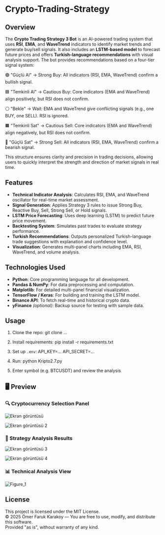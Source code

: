 # Crypto-Trading-Strategy

## Overview

The **Crypto Trading Strategy 3 Bot** is an AI-powered trading system that uses **RSI**, **EMA**, and **WaveTrend** indicators to identify market trends and generate buy/sell signals. It also includes an **LSTM-based model** to forecast future prices and offers **Turkish-language recommendations** with visual analysis support.
The bot provides recommendations based on a four-tier signal system:

🟢 "Güçlü Al" → Strong Buy: All indicators (RSI, EMA, WaveTrend) confirm a bullish signal.

🟦 "Temkinli Al" → Cautious Buy: Core indicators (EMA and WaveTrend) align positively, but RSI does not confirm.

⚪ "Bekle" → Wait: EMA and WaveTrend give conflicting signals (e.g., one BUY, one SELL). RSI is ignored.

🟧 "Temkinli Sat" → Cautious Sell: Core indicators (EMA and WaveTrend) align negatively, but RSI does not confirm.

🔴 "Güçlü Sat" → Strong Sell: All indicators (RSI, EMA, WaveTrend) confirm a bearish signal.

This structure ensures clarity and precision in trading decisions, allowing users to quickly interpret the strength and direction of market signals in real time.



## Features

- **Technical Indicator Analysis**: Calculates RSI, EMA, and WaveTrend oscillator for real-time market assessment.
- **Signal Generation**: Applies Strategy 3 rules to issue Strong Buy, Reactive Buy, Sell, Strong Sell, or Hold signals.
- **LSTM Price Forecasting**: Uses deep learning (LSTM) to predict future price movement.
- **Backtesting System**: Simulates past trades to evaluate strategy performance.
- **Turkish Recommendations**: Outputs personalized Turkish-language trade suggestions with explanation and confidence level.
- **Visualization**: Generates multi-panel charts including EMA, RSI, WaveTrend, and volume analysis.

## Technologies Used

- **Python**: Core programming language for all development.
- **Pandas & NumPy**: For data preprocessing and computation.
- **Matplotlib**: For detailed multi-panel financial visualization.
- **TensorFlow / Keras**: For building and training the LSTM model.
- **Binance API**: To fetch real-time and historical crypto data.
- **yFinance** *(optional)*: Backup source for testing with sample data.

## Usage

1. Clone the repo:
   git clone ...

2. Install requirements:
   pip install -r requirements.txt

3. Set up `.env`:
   API_KEY=...
   API_SECRET=...

4. Run:
   python Kripto2.7.py

5. Enter symbol (e.g. BTCUSDT) and review the analysis

## 🖥️ Preview 
### 🔍 Cryptocurrency Selection Panel
![Ekran görüntüsü](https://github.com/user-attachments/assets/82ad2ca1-9b2a-4b76-bb18-f5b1fd7170d1)

![Ekran görüntüsü 2](https://github.com/user-attachments/assets/21fbdab3-d403-4fc3-87ae-20241dd152d7)

### 🤖 Strategy Analysis Results
![Ekran görüntüsü 3](https://github.com/user-attachments/assets/b8d46f70-e666-4256-a4d9-8ac7afa02f9d)

![Ekran görüntüsü 4](https://github.com/user-attachments/assets/d7b18c2d-c4ec-4488-a366-d63a1e1db5b1)


### 📊 Technical Analysis View  
![Figure_1](https://github.com/user-attachments/assets/b594ef83-9ca7-430d-950f-6d31ccb48abb)






## License

This project is licensed under the MIT License.  
© 2025 Ömer Faruk Karakoy — You are free to use, modify, and distribute this software.  
Provided "as is", without warranty of any kind.
